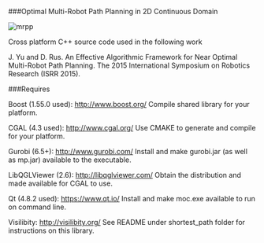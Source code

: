 ###Optimal Multi-Robot Path Planning in 2D Continuous Domain


![mrpp](https://user-images.githubusercontent.com/23622170/124700709-3129b680-debb-11eb-8e14-b9927f3b2cf3.png)


Cross platform C++ source code used in the following work 

J. Yu and D. Rus. An Effective Algorithmic Framework for Near Optimal Multi-Robot Path Planning. The 2015 International Symposium on Robotics Research (ISRR 2015).

###Requires

Boost (1.55.0 used): http://www.boost.org/
Compile shared library for your platform.

CGAL (4.3 used): http://www.cgal.org/
Use CMAKE to generate and compile for your platform. 

Gurobi (6.5+): http://www.gurobi.com/
Install and make gurobi.jar (as well as mp.jar) available to the executable.

LibQGLViewer (2.6): http://libqglviewer.com/
Obtain the distribution and made available for CGAL to use. 

Qt (4.8.2 used): https://www.qt.io/
Install and make moc.exe available to run on command line. 

Visilibity: http://visilibity.org/ 
See README under shortest_path folder for instructions on this library.

